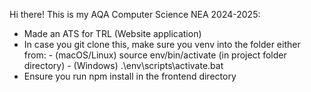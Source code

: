 Hi there! This is my AQA Computer Science NEA 2024-2025:
- Made an ATS for TRL (Website application)
- In case you git clone this, make sure you venv into the folder either from:
      - (macOS/Linux) source env/bin/activate (in project folder directory)
      - (Windows) .\env\scripts\activate.bat
- Ensure you run npm install in the frontend directory

